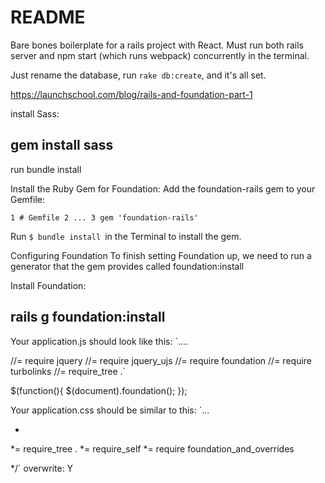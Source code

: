 # README

Bare bones boilerplate for a rails project with React. Must run both rails server and npm start (which runs webpack) concurrently in the terminal.

Just rename the database, run `rake db:create`, and it's all set.

https://launchschool.com/blog/rails-and-foundation-part-1

install Sass:
## gem install sass
run bundle install


Install the Ruby Gem for Foundation:
Add the foundation-rails gem to your Gemfile:

`1 # Gemfile
2 ...
3 gem 'foundation-rails'`

Run `$ bundle install `in the Terminal to install the gem.

Configuring Foundation
To finish setting Foundation up, we need to run a generator that the gem provides called foundation:install

Install Foundation:
## rails g foundation:install

Your application.js should look like this:
`....

//= require jquery
//= require jquery_ujs
//= require foundation
//= require turbolinks
//= require_tree .`

$(function(){ $(document).foundation(); });

Your application.css should be similar to this:
`...

 *
 *= require_tree .
 *= require_self
 *= require foundation_and_overrides

 */`
overwrite: Y
